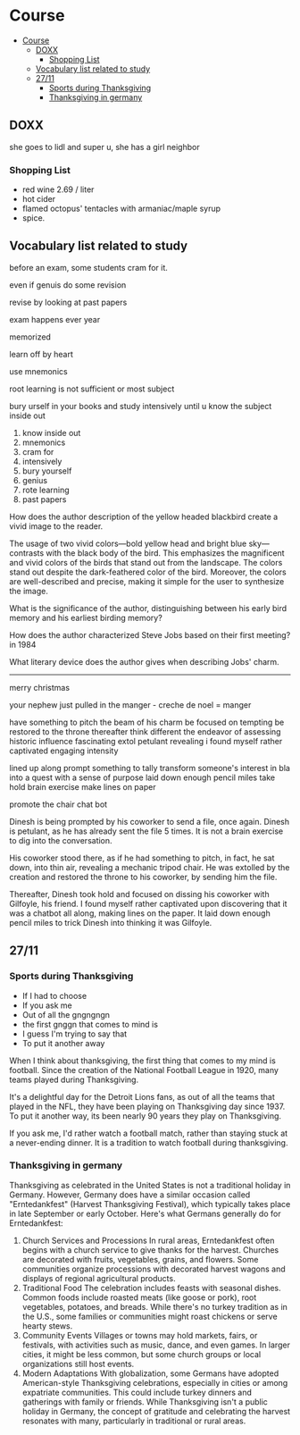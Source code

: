 # Course

- [Course](#course)
  - [DOXX](#doxx)
    - [Shopping List](#shopping-list)
  - [Vocabulary list related to study](#vocabulary-list-related-to-study)
  - [27/11](#2711)
    - [Sports during Thanksgiving](#sports-during-thanksgiving)
    - [Thanksgiving in germany](#thanksgiving-in-germany)

## DOXX

she goes to lidl and super u, she has a girl neighbor

### Shopping List

- red wine 2.69 / liter
- hot cider
- flamed octopus' tentacles with armaniac/maple syrup
- spice.

## Vocabulary list related to study

before an exam, some students cram for it.

even if genuis do some revision

revise by looking at past papers

exam happens ever year

memorized

learn off by heart

use mnemonics

root learning is not sufficient or most subject

bury urself in your books and study intensively until u know the subject inside out

1. know inside out
2. mnemonics
3. cram for
4. intensively
5. bury yourself
6. genius
7. rote learning
8. past papers

How does the author description of the yellow headed blackbird create a vivid image to the reader.

The usage of two vivid colors—bold yellow head and bright blue sky—contrasts with the black body of the bird. This emphasizes the magnificent and vivid colors of the birds that stand out from the landscape.  The colors stand out despite the dark-feathered color of the bird. Moreover, the colors are well-described and precise, making it simple for the user to synthesize the image.

What is the significance of the author, distinguishing between his early bird memory and his earliest birding memory?

How does the author characterized Steve Jobs based on their first meeting? in 1984

What literary device does the author gives when describing Jobs' charm.

---

merry christmas

your nephew just pulled in the manger - creche de noel = manger

have something to pitch
the beam of his charm
be focused on
tempting
be restored to the throne
thereafter
think different
the endeavor of assessing historic influence fascinating
extol
petulant
revealing
i found myself rather captivated
engaging intensity

lined up along
prompt something to
tally
transform someone's interest in bla into a quest with a sense of purpose
laid down enough pencil miles
take hold
brain exercise
make lines on paper

promote the chair
chat bot

Dinesh is being prompted by his coworker to send a file, once again. Dinesh is petulant, as he has already sent the file 5 times. It is not a brain exercise to dig into the conversation.

His coworker stood there, as if he had something to pitch, in fact, he sat down, into thin air, revealing a mechanic tripod chair. He was extolled by the creation and restored the throne to his coworker, by sending him the file.

Thereafter, Dinesh took hold and focused on dissing his coworker with Gilfoyle, his friend. I found myself rather captivated upon discovering that it was a chatbot all along, making lines on the paper. It laid down enough pencil miles to trick Dinesh into thinking it was Gilfoyle.

## 27/11

### Sports during Thanksgiving

- If I had to choose
- If you ask me
- Out of all the gngngngn
- the first gnggn that comes to mind is
- I guess I'm trying to say that
- To put it another away

When I think about thanksgiving, the first thing that comes to my mind is football.
Since the creation of the National Football League in 1920, many teams played during Thanksgiving.

It's a delightful day for the Detroit Lions fans, as out of all the teams that played in the NFL, they have been playing on Thanksgiving day since 1937.
To put it another way, its been nearly 90 years they play on Thanksgiving.

If you ask me, I'd rather watch a football match, rather than staying stuck at a never-ending dinner.
It is a tradition to watch football during thanksgiving.


### Thanksgiving in germany

Thanksgiving as celebrated in the United States is not a traditional holiday in Germany. However, Germany does have a similar occasion called "Erntedankfest" (Harvest Thanksgiving Festival), which typically takes place in late September or early October. Here's what Germans generally do for Erntedankfest:

1. Church Services and Processions
In rural areas, Erntedankfest often begins with a church service to give thanks for the harvest. Churches are decorated with fruits, vegetables, grains, and flowers.
Some communities organize processions with decorated harvest wagons and displays of regional agricultural products.
2. Traditional Food
The celebration includes feasts with seasonal dishes. Common foods include roasted meats (like goose or pork), root vegetables, potatoes, and breads.
While there's no turkey tradition as in the U.S., some families or communities might roast chickens or serve hearty stews.
3. Community Events
Villages or towns may hold markets, fairs, or festivals, with activities such as music, dance, and even games.
In larger cities, it might be less common, but some church groups or local organizations still host events.
4. Modern Adaptations
With globalization, some Germans have adopted American-style Thanksgiving celebrations, especially in cities or among expatriate communities. This could include turkey dinners and gatherings with family or friends.
While Thanksgiving isn't a public holiday in Germany, the concept of gratitude and celebrating the harvest resonates with many, particularly in traditional or rural areas.